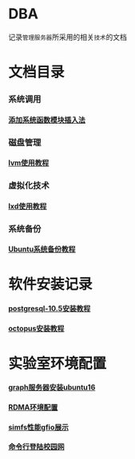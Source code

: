 # DBA
记录`管理服务器`所采用的相关`技术`的文档

# 文档目录

### **系统调用**
#### [添加系统函数模块插入法](./添加系统函数模块插入法.md)

### **磁盘管理**
#### [lvm使用教程](./lvm使用教程.md)

### **虚拟化技术**
#### [lxd使用教程](./lxd使用教程.md)

### **系统备份**
#### [Ubuntu系统备份教程](./Ubuntu系统备份教程.md)

# 软件安装记录
#### [postgresql-10.5安装教程](./软件安装记录/postgresql-10.5安装教程.md)
#### [octopus安装教程](./软件安装记录/octopus安装教程.md)

# 实验室环境配置
#### [graph服务器安装ubuntu16](./实验室环境配置/graph服务器安装ubuntu16.md)
#### [RDMA环境配置](./实验室环境配置/RDMA环境配置.md)
#### [simfs性能gfio展示](./实验室环境配置/simfs性能gfio展示.md)
#### [命令行登陆校园网](./实验室环境配置/命令行登陆校园网.md)